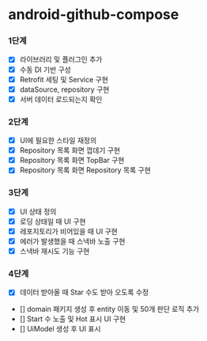 # android-github-compose

### 1단계
- [x] 라이브러리 및 플러그인 추가
- [x] 수동 DI 기반 구성
- [x] Retrofit 세팅 및 Service 구현
- [x] dataSource, repository 구현
- [x] 서버 데이터 로드되는지 확인

### 2단계
- [x] UI에 필요한 스타일 재정의
- [x] Repository 목록 화면 껍데기 구현
- [x] Repository 목록 화면 TopBar 구현
- [x] Repository 목록 화면 Repository 목록 구현

### 3단계
- [x] UI 상태 정의
- [x] 로딩 상태일 때 UI 구현
- [x] 레포지토리가 비어있을 때 UI 구현
- [x] 에러가 발생했을 때 스낵바 노출 구현
- [x] 스낵바 재시도 기능 구현

### 4단계
- [x] 데이터 받아올 때 Star 수도 받아 오도록 수정
- [] domain 패키지 생성 후 entity 이동 및 50개 판단 로직 추가
- [] Start 수 노출 및 Hot 표시 UI 구현
- [] UiModel 생성 후 UI 표시